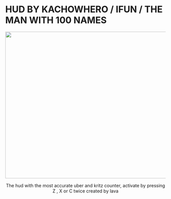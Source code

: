 # HUD BY KACHOWHERO / IFUN / THE MAN WITH 100 NAMES

<p align="center">
    <img width="782" height="460" src="https://i.imgur.com/U8KMtuk.png">
</p>

  <p align="center">
    The hud with the most accurate uber and kritz counter, activate by pressing Z , X or C twice
    created by lava
  </p>
